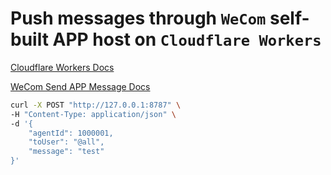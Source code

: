 # Push messages through `WeCom` self-built APP host on `Cloudflare Workers`

[Cloudflare Workers Docs](https://developers.cloudflare.com/workers/)

[WeCom Send APP Message Docs](https://work.weixin.qq.com/api/doc/90000/90135/90236)


```bash
curl -X POST "http://127.0.0.1:8787" \
-H "Content-Type: application/json" \
-d '{
    "agentId": 1000001,
    "toUser": "@all",
    "message": "test"
}'
```